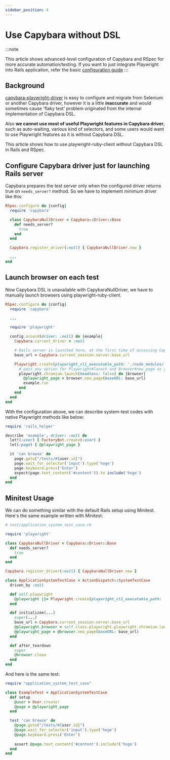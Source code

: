 ```yaml
---
sidebar_position: 4
---
```


# Use Capybara without DSL

:::note

This article shows advanced-level configuration of Capybara and RSpec for more accurate automation/testing.
If you want to just integrate Playwright into Rails application, refer the basic [configuration guide](./rails_integration)
:::

## Background

[capybara-playwright-driver](./rails_integration) is easy to configure and migrate from Selenium or another Capybara driver, however it is a little **inaccurate** and would sometimes cause 'flaky test' problem originated from the internal implementation of Capybara DSL.

Also **we cannot use most of useful Playwright features in Capybara driver**, such as auto-waiting, various kind of selectors, and some users would want to use Playwright features as it is without Capybara DSL.

This article shows how to use playwright-ruby-client without Capybara DSL in Rails and RSpec.

## Configure Capybara driver just for launching Rails server

Capybara prepares the test server only when the configured driver returns true on `needs_server?` method. So we have to implement minimum driver like this:

```ruby {5-7} title=spec/support/capybara_null_driver.rb
RSpec.configure do |config|
  require 'capybara'

  class CapybaraNullDriver < Capybara::Driver::Base
    def needs_server?
      true
    end
  end

  Capybara.register_driver(:null) { CapybaraNullDriver.new }

  ...
end
```

## Launch browser on each test

Now Capybara DSL is unavailable with CapybaraNullDriver, we have to manually launch browsers using playwright-ruby-client.

```rb
RSpec.configure do |config|
  require 'capybara'

  ...

  require 'playwright'

  config.around(driver: :null) do |example|
    Capybara.current_driver = :null

    # Rails server is launched here, at the first time of accessing Capybara.current_session.server
    base_url = Capybara.current_session.server.base_url

    Playwright.create(playwright_cli_executable_path: './node_modules/.bin/playwright') do |playwright|
      # pass any option for Playwright#launch and Browser#new_page as you prefer.
      playwright.chromium.launch(headless: false) do |browser|
        @playwright_page = browser.new_page(baseURL: base_url)
        example.run
      end
    end
  end
end
```

With the configuration above, we can describe system-test codes with native Playwright methods like below:

```rb
require 'rails_helper'

describe 'example', driver: :null do
  let!(:user) { FactoryBot.create(:user) }
  let(:page) { @playwright_page }

  it 'can browse' do
    page.goto("/tests/#{user.id}")
    page.wait_for_selector('input').type('hoge')
    page.keyboard.press('Enter')
    expect(page.text_content('#content')).to include('hoge')
  end
end
```

## Minitest Usage

We can do something similar with the default Rails setup using Minitest. Here's the same example written with Minitest:

```rb
# test/application_system_test_case.rb

require 'playwright'

class CapybaraNullDriver < Capybara::Driver::Base
  def needs_server?
    true
  end
end

Capybara.register_driver(:null) { CapybaraNullDriver.new }

class ApplicationSystemTestCase < ActionDispatch::SystemTestCase
  driven_by :null

  def self.playwright
    @playwright ||= Playwright.create(playwright_cli_executable_path: 'npx playwright')
  end

  def initializee(...)
    super(...)
    base_url = Capybara.current_session.server.base_url
    @playwright_browser = self.class.playwright.playwright.chromium.launch(headless: false)
    @playwright_page = @browser.new_page(baseURL: base_url)
  end

  def after_teardown
    super
    @browser.close
  end
end
```

And here is the same test:

```rb
require "application_system_test_case"

class ExampleTest < ApplicationSystemTestCase
  def setup
    @user = User.create!
    @page = @playwright_page
  end

  test 'can browse' do
    @page.goto("/tests/#{user.id}")
    @page.wait_for_selector('input').type('hoge')
    @page.keyboard.press('Enter')
    
    assert @page.text_content('#content').include?('hoge')
  end
end
```
